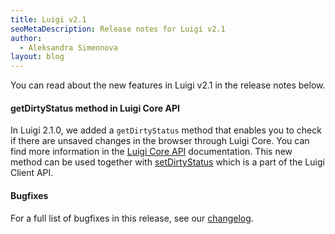 ```yaml
---
title: Luigi v2.1
seoMetaDescription: Release notes for Luigi v2.1
author:
  - Aleksandra Simeonova
layout: blog
---
```


You can read about the new features in Luigi v2.1 in the release notes below.

<!-- Excerpt -->

#### getDirtyStatus method in Luigi Core API 

In Luigi 2.1.0, we added a `getDirtyStatus` method that enables you to check if there are unsaved changes in the browser through Luigi Core. You can find more information in the [Luigi Core API](https://docs.luigi-project.io/docs/luigi-core-api/?section=getdirtystatus) documentation. 
This new method can be used together with [setDirtyStatus](https://docs.luigi-project.io/docs/luigi-client-api?section=setdirtystatus) which is a part of the Luigi Client API. 


#### Bugfixes

For a full list of bugfixes in this release, see our [changelog](https://github.com/SAP/luigi/blob/main/CHANGELOG.md).

